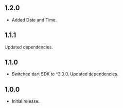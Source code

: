 ## 1.2.0

* Added Date and Time.

## 1.1.1

Updated dependencies.

## 1.1.0

* Switched dart SDK to ^3.0.0. Updated dependencies.

## 1.0.0

* Initial release.
